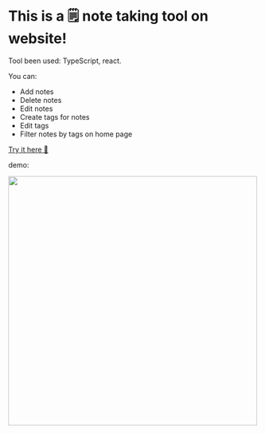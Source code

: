# This is a 🗒 note taking tool on website!

Tool been used: TypeScript, react.

You can:

- Add notes
- Delete notes
- Edit notes
- Create tags for notes
- Edit tags
- Filter notes by tags on home page

[Try it here 🔗](https://note-taking-typescript.netlify.app/)

demo:

<img src="./preview.gif" width="500">
